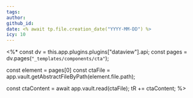 ```yaml
---
tags:
author:
github_id:
date: <% await tp.file.creation_date("YYYY-MM-DD") %>
icy: 10
---
```


<%*
const dv = this.app.plugins.plugins["dataview"].api;
const pages = dv.pages(`"_templates/components/cta"`);

const element = pages[0]
const ctaFile = app.vault.getAbstractFileByPath(element.file.path);

const ctaContent = await app.vault.read(ctaFile);
tR += ctaContent;
%>